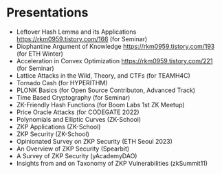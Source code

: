 # Presentations

- Leftover Hash Lemma and its Applications https://rkm0959.tistory.com/166 (for Seminar)
- Diophantine Argument of Knowledge https://rkm0959.tistory.com/193 (for ETH Winter)
- Acceleration in Convex Optimization https://rkm0959.tistory.com/221 (for Seminar)
- Lattice Attacks in the Wild, Theory, and CTFs (for TEAMH4C)
- Tornado Cash (for HYPERITHM)
- PLONK Basics (for Open Source Contributon, Advanced Track)
- Time Based Cryptography (for Seminar)
- ZK-Friendly Hash Functions (for Boom Labs 1st ZK Meetup)
- Price Oracle Attacks (for CODEGATE 2022)
- Polynomials and Elliptic Curves (ZK-School)
- ZKP Applications (ZK-School)
- ZKP Security (ZK-School)
- Opinionated Survey on ZKP Security (ETH Seoul 2023)
- An Overview of ZKP Security (Spearbit)
- A Survey of ZKP Security (yAcademyDAO)
- Insights from and on Taxonomy of ZKP Vulnerabilities (zkSummit11)
